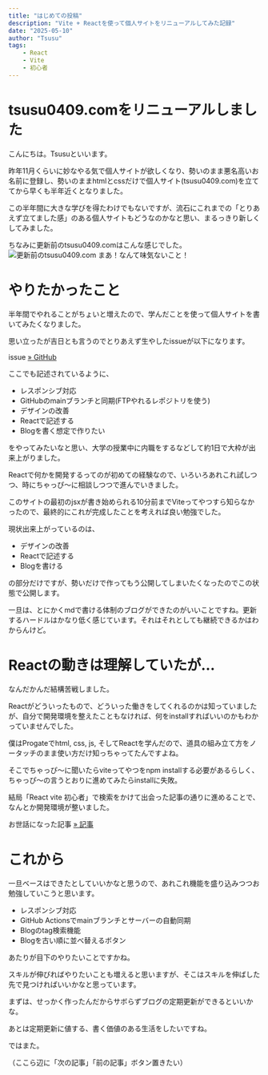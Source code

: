 ```yaml
---
title: "はじめての投稿"
description: "Vite + Reactを使って個人サイトをリニューアルしてみた記録"
date: "2025-05-10"
author: "Tsusu"
tags:
    - React
    - Vite
    - 初心者
---
```


# tsusu0409.comをリニューアルしました
こんにちは。Tsusuといいます。

昨年11月くらいに妙なやる気で個人サイトが欲しくなり、勢いのまま悪名高いお名前に登録し、勢いのままhtmlとcssだけで個人サイト(tsusu0409.com)を立ててから早くも半年近くとなりました。

この半年間に大きな学びを得たわけでもないですが、流石にこれまでの「とりあえず立てました感」のある個人サイトもどうなのかなと思い、まるっきり新しくしてみました。

ちなみに更新前のtsusu0409.comはこんな感じでした。
![更新前のtsusu0409.com](/blogImages/250510_01.png)
まあ！なんて味気ないこと！

# やりたかったこと
半年間でやれることがちょいと増えたので、学んだことを使って個人サイトを書いてみたくなりました。

思い立ったが吉日とも言うのでとりあえず生やしたissueが以下になります。

issue [&raquo; GitHub](https://github.com/tsusu0409/tsusu0409.com/issues/3)

ここでも記述されているように、

- レスポンシブ対応
- GitHubのmainブランチと同期(FTPやれるレポジトリを使う)
- デザインの改善
- Reactで記述する
- Blogを書く想定で作りたい

をやってみたいなと思い、大学の授業中に内職をするなどして約1日で大枠が出来上がりました。

Reactで何かを開発するってのが初めての経験なので、いろいろあれこれ試しつつ、時にちゃっぴ～に相談しつつで進んでいきました。

このサイトの最初のjsxが書き始められる10分前までViteってやつすら知らなかったので、最終的にこれが完成したことを考えれば良い勉強でした。

現状出来上がっているのは、

- デザインの改善
- Reactで記述する
- Blogを書ける

の部分だけですが、勢いだけで作ってもう公開してしまいたくなったのでこの状態で公開します。

一旦は、とにかくmdで書ける体制のブログができたのがいいことですね。更新するハードルはかなり低く感じています。それはそれとしても継続できるかはわからんけど。

# Reactの動きは理解していたが...
なんだかんだ結構苦戦しました。

Reactがどういったもので、どういった働きをしてくれるのかは知っていましたが、自分で開発環境を整えたこともなければ、何をinstallすればいいのかもわかっていませんでした。

僕はProgateでhtml, css, js, そしてReactを学んだので、道具の組み立て方をノータッチのまま使い方だけ知っちゃってたんですよね。

そこでちゃっぴ～に聞いたらviteってやつをnpm installする必要があるらしく、ちゃっぴ～の言うとおりに進めてみたらinstallに失敗。

結局「React vite 初心者」で検索をかけて出会った記事の通りに進めることで、なんとか開発環境が整いました。

お世話になった記事 [&raquo; 記事](https://monotein.com/blog/react-vite-how-to-use#vite-+-react%E3%81%AEbuild%E6%96%B9%E6%B3%95)

# これから
一旦ベースはできたとしていいかなと思うので、あれこれ機能を盛り込みつつお勉強していこうと思います。

- レスポンシブ対応
- GitHub Actionsでmainブランチとサーバーの自動同期
- Blogのtag検索機能
- Blogを古い順に並べ替えるボタン

あたりが目下のやりたいことですかね。

スキルが伸びればやりたいことも増えると思いますが、そこはスキルを伸ばした先で見つければいいかなと思っています。

まずは、せっかく作ったんだからサボらずブログの定期更新ができるといいかな。

あとは定期更新に値する、書く価値のある生活をしたいですね。

ではまた。

（ここら辺に「次の記事」「前の記事」ボタン置きたい）
